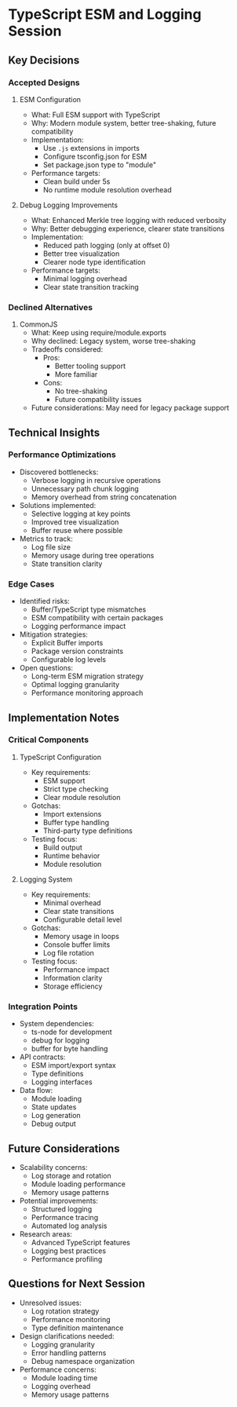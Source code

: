 # TypeScript ESM and Logging Session

## Key Decisions

### Accepted Designs
1. ESM Configuration
   - What: Full ESM support with TypeScript
   - Why: Modern module system, better tree-shaking, future compatibility
   - Implementation:
     - Use `.js` extensions in imports
     - Configure tsconfig.json for ESM
     - Set package.json type to "module"
   - Performance targets:
     - Clean build under 5s
     - No runtime module resolution overhead

2. Debug Logging Improvements
   - What: Enhanced Merkle tree logging with reduced verbosity
   - Why: Better debugging experience, clearer state transitions
   - Implementation:
     - Reduced path logging (only at offset 0)
     - Better tree visualization
     - Clearer node type identification
   - Performance targets:
     - Minimal logging overhead
     - Clear state transition tracking

### Declined Alternatives
1. CommonJS
   - What: Keep using require/module.exports
   - Why declined: Legacy system, worse tree-shaking
   - Tradeoffs considered:
     - Pros:
       - Better tooling support
       - More familiar
     - Cons:
       - No tree-shaking
       - Future compatibility issues
   - Future considerations: May need for legacy package support

## Technical Insights

### Performance Optimizations
- Discovered bottlenecks:
  - Verbose logging in recursive operations
  - Unnecessary path chunk logging
  - Memory overhead from string concatenation
- Solutions implemented:
  - Selective logging at key points
  - Improved tree visualization
  - Buffer reuse where possible
- Metrics to track:
  - Log file size
  - Memory usage during tree operations
  - State transition clarity

### Edge Cases
- Identified risks:
  - Buffer/TypeScript type mismatches
  - ESM compatibility with certain packages
  - Logging performance impact
- Mitigation strategies:
  - Explicit Buffer imports
  - Package version constraints
  - Configurable log levels
- Open questions:
  - Long-term ESM migration strategy
  - Optimal logging granularity
  - Performance monitoring approach

## Implementation Notes

### Critical Components
1. TypeScript Configuration
   - Key requirements:
     - ESM support
     - Strict type checking
     - Clear module resolution
   - Gotchas:
     - Import extensions
     - Buffer type handling
     - Third-party type definitions
   - Testing focus:
     - Build output
     - Runtime behavior
     - Module resolution

2. Logging System
   - Key requirements:
     - Minimal overhead
     - Clear state transitions
     - Configurable detail level
   - Gotchas:
     - Memory usage in loops
     - Console buffer limits
     - Log file rotation
   - Testing focus:
     - Performance impact
     - Information clarity
     - Storage efficiency

### Integration Points
- System dependencies:
  - ts-node for development
  - debug for logging
  - buffer for byte handling
- API contracts:
  - ESM import/export syntax
  - Type definitions
  - Logging interfaces
- Data flow:
  - Module loading
  - State updates
  - Log generation
  - Debug output

## Future Considerations
- Scalability concerns:
  - Log storage and rotation
  - Module loading performance
  - Memory usage patterns
- Potential improvements:
  - Structured logging
  - Performance tracing
  - Automated log analysis
- Research areas:
  - Advanced TypeScript features
  - Logging best practices
  - Performance profiling

## Questions for Next Session
- Unresolved issues:
  - Log rotation strategy
  - Performance monitoring
  - Type definition maintenance
- Design clarifications needed:
  - Logging granularity
  - Error handling patterns
  - Debug namespace organization
- Performance concerns:
  - Module loading time
  - Logging overhead
  - Memory usage patterns 